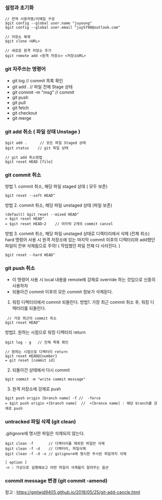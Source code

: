 ### 설정과 초기화
```
// 전역 사용자명/이메일 구성
$git config --global user.name "juyoung"
$git config --global user.email "juy5790@outlook.com"

// 저장소 복제
$git clone <URL>

// 새로운 원격 저장소 추가
$git remote add <원격 저장소> <저장소URL>
```

### git 자주쓰는 명령어
* git log                       // commit 목록 확인
* git add .                    // 파일 전체 Stage 상태
* git commit -m "msg"  // commit
* git push
* git pull
* git fetch
* git checkout <branch>
* git merge


### git add 취소 ( 파일 상태 Unstage )
```
$git add .      // 모든 파일 Staged 상태
$git status    // git 파일 상태

// git add 취소방법
$git reset HEAD [file]     
```

### git commit 취소
방법 1.  commit 취소, 해당 파일 staged 상태 ( 모두 보존)    
```
$git reset --soft HEAD^
```
방법 2.  commit 취소, 해당 파일 unstaged 상태 (파일 보존)   
```   
(default) $git reset --mixed HEAD^  
= $git reset HEAD^
= $git reset HEAD~2    // 마지막 2개의 commit cancel
```   
방법 3. commit 취소, 해당 파일 unstaged 상태로 디렉터리에서 삭제 (전체 취소)   
hard 명령어 사용 시 원격 저장소에 있는 마지막 commit 이후의 디렉터리와 add했던 파일이 전부 삭제됨으로 주의! ( 작업했던 파일 전체 다 사라진다. )   
```
$git reset --hard HEAD^
```

### git push 취소
* 이 명령어 사용 시 local 내용을 remote에 강제로 override 하는 것임으로 신중히 사용하자
* 되돌아간 commit 이후의 모든 commit 정보가 삭제된다.
1. 워킹 디렉터리에서 commit 되돌린다.
방법1. 가장 최근 commit 취소 후, 워킹 디렉터리를 되돌린다.    
```
 // 가장 최근의 commit 취소
$git reset HEAD^
```
방법2. 원하는 시점으로 워킹 디렉터리 return
```
$git log - g   // 전체 목록 확인

// 원하는 시점으로 디렉터리 return
$git reset HEAD@{number}
= git reset [commit id]
```
2. 되돌아간 상태에서 다시 commit
```
$git commit -m "write commit message"
```
3. 원격 저장소에 강제로 push
```
$git push origin [branch name] -f //  -force
= $git push origin +[branch name]  //  +[brance name] : 해당 branch를 강제로 push
```

### untracked 파일 삭제 (git clean)
.gitignore에 명시한 파일은 삭제되지 않는다.
```
$git clean -f       // 디렉터리를 제외한 파일만 삭제
$git clean -f -d    // 디렉터리, 파일삭제
$git clean -f -d -x // gitignore에 명시한 무시된 파일까지 삭제

[ option ]
-n : 가상으로 실행해보고 어떤 파일이 삭제될지 알려주는 옵션
```

### commit message 변경 (git commit -amend)

참고 : https://gmlwjd9405.github.io/2018/05/25/git-add-cancle.html
